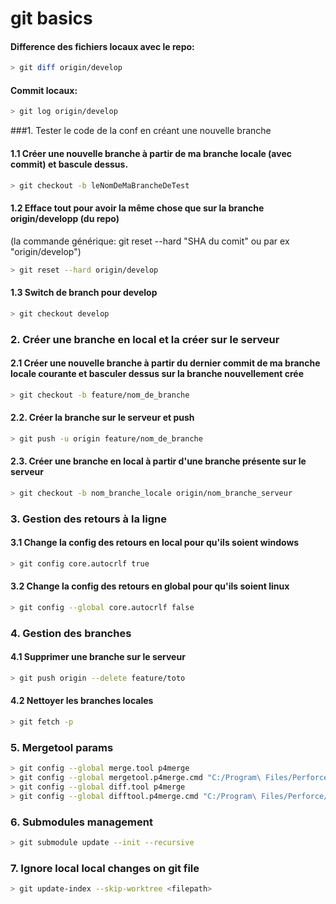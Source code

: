 # git basics

#### Difference des fichiers locaux avec le repo:
```sh
> git diff origin/develop
```

#### Commit locaux:
```sh
> git log origin/develop
```

###1. Tester le code de la conf en créant une nouvelle branche
#### 1.1 Créer une nouvelle branche à partir de ma branche locale (avec commit) et bascule dessus.
```sh
> git checkout -b leNomDeMaBrancheDeTest
```

#### 1.2 Efface tout pour avoir la même chose que sur la branche origin/developp (du repo)
(la commande générique: git reset --hard "SHA du comit" ou par ex "origin/develop")
```sh
> git reset --hard origin/develop
```

#### 1.3 Switch de branch pour develop
```sh
> git checkout develop
```
### 2. Créer une branche en local et la créer sur le serveur
#### 2.1 Créer une nouvelle branche à partir du dernier commit de ma branche locale courante et basculer dessus sur la branche nouvellement crée
```sh
> git checkout -b feature/nom_de_branche
```

#### 2.2. Créer la branche sur le serveur et push
```sh
> git push -u origin feature/nom_de_branche
```

#### 2.3. Créer une branche en local à partir d'une branche présente sur le serveur
```sh
> git checkout -b nom_branche_locale origin/nom_branche_serveur
```

### 3. Gestion des retours à la ligne
#### 3.1 Change la config des retours en local pour  qu'ils soient windows
```sh
> git config core.autocrlf true
```

#### 3.2 Change la config des retours en global pour  qu'ils soient linux
```sh
> git config --global core.autocrlf false
```

### 4. Gestion des branches
#### 4.1 Supprimer une branche sur le serveur
```sh
> git push origin --delete feature/toto
```

#### 4.2 Nettoyer les branches locales
```sh
> git fetch -p
```

### 5. Mergetool params
```sh
> git config --global merge.tool p4merge
> git config --global mergetool.p4merge.cmd "C:/Program\ Files/Perforce/p4merge.exe \"$BASE\" \"$LOCAL\" \"$REMOTE\" \"$MERGED\""
> git config --global diff.tool p4merge
> git config --global difftool.p4merge.cmd "C:/Program\ Files/Perforce/p4merge.exe \"$BASE\" \"$LOCAL\" \"$REMOTE\" \"$MERGED\""
```

### 6. Submodules management
```sh
> git submodule update --init --recursive
```

### 7. Ignore local local changes on git file
```sh
> git update-index --skip-worktree <filepath>
```
